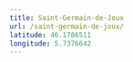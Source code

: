 ```yaml
---
title: Saint-Germain-de-Joux
url: /saint-germain-de-joux/
latitude: 46.1786511
longitude: 5.7376642
---
```

